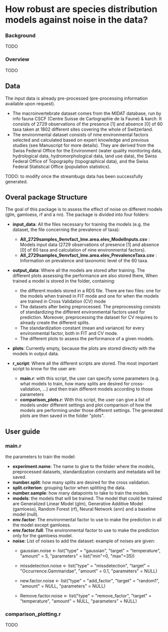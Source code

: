 # How robust are species distribution models against noise in the data?

### Background

TODO

### Overview

TODO

## Data

The input data is already pre-processed (pre-processing information available upon request).

* The macroinvertebrate dataset comes from the MIDAT database, run by info fauna CSCF (Centre Suisse de Cartographie de la Faune) & karch. It consists of 2729 observations of the presence [1] and absence [0] of 60 taxa taken at 1802 different sites covering the whole of Switzerland.
* The environmental dataset consists of nine environmental factors selected and calculated based on expert knowledge and previous studies (see Manuscript for more details). They are derived from the Swiss Federal Office for the Environment (water quality monitoring data, hydrological data, hydromorphological data, land use data), the Swiss Federal Office of Topography (topographical data), and the Swiss Federal Statistical Office (population statistics).

TODO: to modify once the streambugs data has been successfully generated.


## Overal package Structure

The goal of this package is to assess the effect of noise on different models (glm, gamloess, rf and a nn). The package is divided into four folders:

* **input_data**: All the files necessary for training the models (e.g. the dataset, the file concerning the prevalence of taxa):
    * __All_2729samples_9envfact_lme.area.elev_ModelInputs.csv__ : Models input data (2729 observations of presence [1] and absence [0] of 60 taxa and calculation of nine environmental factors).
    * __All_2729samples_9envfact_lme.area.elev_PrevalenceTaxa.csv__ : Information on prevalence and taxonomic level of the 60 taxa.

*	**output_data**: Where all the models are stored after training. The different plots assessing the performance are also stored there, When trained a model is stored in the folder, containing:
    * the different models stored in a RDS file. There are two files: one for the models when trained in FIT mode and one for when the models are trained in Cross Validation (CV) mode
    * The datasets after being preprocessed. The preprocessing consists of standardizing the different environmental factors used for prediction. Moreover, preprocessing the dataset for CV requires to already create the different splits.
    * The standardization constant (mean and variance) for every environmental factor, both in FIT and CV mode.
    * The different plots to assess the performance of a given models.
*	**plots**: Currently empty, because the plots are stored directly with the models in output data.
*	**r_script**: Where all the different scripts are stored. The most important script to know for the user are:
    * **main.r**: with this script, the user can specify some parameters (e.g. what models to train, how many splits are desired for cross-validation, ...) and then train different models according to those parameters
    * **comparison_plots.r**: With this script, the user can give a list of models under different settings and plot comparison of how the models are performing under those different settings. The generated plots are then saved in the folder "plots".

## User guide

### main.r

the parameters to train the model:

* **experiment.name**: The name to give to the folder where the models, preprocessed datasets, standardization constants and metadata will be saved.
* **number.split**: how many splits are desired for the cross validation.
* **split.criterion**: grouping factor when splitting the data.
* **number.sample**: how many datapoints to take to train the models.
* **models**: the models that will be trained. The model that could be trained are Generalized Linear Model (glm), Generative Additive Model (gamloess), Random Forest (rf), Neural Network (ann) and a baseline model (null).
* **env.factor**: The environmental factor to use to make the prediction in all the model except gamloess.
* **env.factor.full**: The environmental factor to use to make the prediction only for the gamloess model.
* **noise**: List of noises to add the dataset: example of noises are given:
    * gaussian.noise <- list("type" = "gaussian", "target" = "temperature", "amount" = 5, "parameters" = list("min"=0, "max"=35))

    * missdetection.noise <- list("type" = "missdetection", "target" = "Occurrence.Gammaridae", "amount" = 0.1, "parameters" = NULL)

    * new.factor.noise <- list("type" = "add_factor", "target" = "random1", "amount" = NULL, "parameters" = NULL)

    *	Remove.factor.noise <- list("type" = "remove_factor", "target" = "temperature", "amount" = NULL, "parameters" = NULL)

### comparison_plotting.r

TODO
